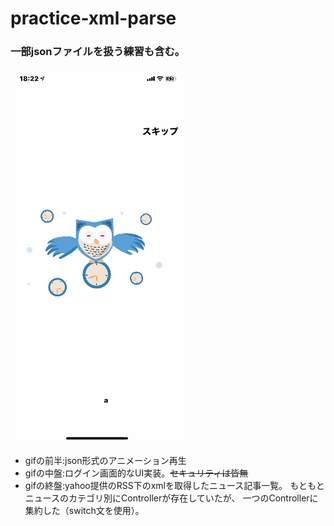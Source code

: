 # practice-xml-parse
### 一部jsonファイルを扱う練習も含む。

![demo](https://github.com/kobashou06/practice-xml-parse/blob/main/appdemo.gif)

- gifの前半:json形式のアニメーション再生
- gifの中盤:ログイン画面的なUI実装。~~セキュリティは皆無~~
- gifの終盤:yahoo提供のRSS下のxmlを取得したニュース記事一覧。  もともとニュースのカテゴリ別にControllerが存在していたが、  一つのControllerに集約した（switch文を使用）。  
